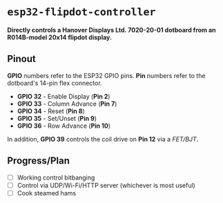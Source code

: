 # `esp32-flipdot-controller`

**Directly controls a Hanover Displays Ltd. 7020-20-01 dotboard from an R014B-model 20x14 flipdot display.**

## Pinout

**GPIO** numbers refer to the ESP32 GPIO pins.
**Pin** numbers refer to the dotboard's 14-pin flex connector.

* **GPIO 32** - Enable Display (**Pin 2**)
* **GPIO 33** - Column Advance (**Pin 7**)
* **GPIO 34** - Reset (**Pin 8**)
* **GPIO 35** - Set/Unset (**Pin 9**)
* **GPIO 36** - Row Advance (**Pin 10**)

In addition, **GPIO 39** controls the coil drive on **Pin 12** via a _FET/BJT_.

## Progress/Plan

- [ ] Working control bitbanging
- [ ] Control via UDP/Wi-Fi/HTTP server (whichever is most useful)
- [ ] Cook steamed hams